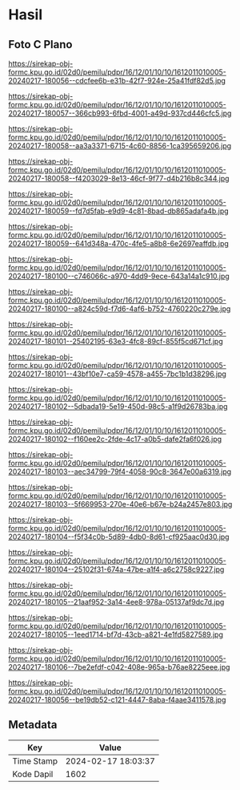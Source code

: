 # Hasil

## Foto C Plano

https://sirekap-obj-formc.kpu.go.id/02d0/pemilu/pdpr/16/12/01/10/10/1612011010005-20240217-180056--cdcfee6b-e31b-42f7-924e-25a41fdf82d5.jpg

https://sirekap-obj-formc.kpu.go.id/02d0/pemilu/pdpr/16/12/01/10/10/1612011010005-20240217-180057--366cb993-6fbd-4001-a49d-937cd446cfc5.jpg

https://sirekap-obj-formc.kpu.go.id/02d0/pemilu/pdpr/16/12/01/10/10/1612011010005-20240217-180058--aa3a3371-6715-4c60-8856-1ca395659206.jpg

https://sirekap-obj-formc.kpu.go.id/02d0/pemilu/pdpr/16/12/01/10/10/1612011010005-20240217-180058--f4203029-8e13-46cf-9f77-d4b216b8c344.jpg

https://sirekap-obj-formc.kpu.go.id/02d0/pemilu/pdpr/16/12/01/10/10/1612011010005-20240217-180059--fd7d5fab-e9d9-4c81-8bad-db865adafa4b.jpg

https://sirekap-obj-formc.kpu.go.id/02d0/pemilu/pdpr/16/12/01/10/10/1612011010005-20240217-180059--641d348a-470c-4fe5-a8b8-6e2697eaffdb.jpg

https://sirekap-obj-formc.kpu.go.id/02d0/pemilu/pdpr/16/12/01/10/10/1612011010005-20240217-180100--c746066c-a970-4dd9-9ece-643a14a1c910.jpg

https://sirekap-obj-formc.kpu.go.id/02d0/pemilu/pdpr/16/12/01/10/10/1612011010005-20240217-180100--a824c59d-f7d6-4af6-b752-4760220c279e.jpg

https://sirekap-obj-formc.kpu.go.id/02d0/pemilu/pdpr/16/12/01/10/10/1612011010005-20240217-180101--25402195-63e3-4fc8-89cf-855f5cd671cf.jpg

https://sirekap-obj-formc.kpu.go.id/02d0/pemilu/pdpr/16/12/01/10/10/1612011010005-20240217-180101--43bf10e7-ca59-4578-a455-7bc1b1d38296.jpg

https://sirekap-obj-formc.kpu.go.id/02d0/pemilu/pdpr/16/12/01/10/10/1612011010005-20240217-180102--5dbada19-5e19-450d-98c5-a1f9d26783ba.jpg

https://sirekap-obj-formc.kpu.go.id/02d0/pemilu/pdpr/16/12/01/10/10/1612011010005-20240217-180102--f160ee2c-2fde-4c17-a0b5-dafe2fa6f026.jpg

https://sirekap-obj-formc.kpu.go.id/02d0/pemilu/pdpr/16/12/01/10/10/1612011010005-20240217-180103--aec34799-79f4-4058-90c8-3647e00a6319.jpg

https://sirekap-obj-formc.kpu.go.id/02d0/pemilu/pdpr/16/12/01/10/10/1612011010005-20240217-180103--5f669953-270e-40e6-b67e-b24a2457e803.jpg

https://sirekap-obj-formc.kpu.go.id/02d0/pemilu/pdpr/16/12/01/10/10/1612011010005-20240217-180104--f5f34c0b-5d89-4db0-8d61-cf925aac0d30.jpg

https://sirekap-obj-formc.kpu.go.id/02d0/pemilu/pdpr/16/12/01/10/10/1612011010005-20240217-180104--25102f31-674a-47be-a1f4-a6c2758c9227.jpg

https://sirekap-obj-formc.kpu.go.id/02d0/pemilu/pdpr/16/12/01/10/10/1612011010005-20240217-180105--21aaf952-3a14-4ee8-978a-05137af9dc7d.jpg

https://sirekap-obj-formc.kpu.go.id/02d0/pemilu/pdpr/16/12/01/10/10/1612011010005-20240217-180105--1eed1714-bf7d-43cb-a821-4e1fd5827589.jpg

https://sirekap-obj-formc.kpu.go.id/02d0/pemilu/pdpr/16/12/01/10/10/1612011010005-20240217-180106--7be2efdf-c042-408e-965a-b76ae8225eee.jpg

https://sirekap-obj-formc.kpu.go.id/02d0/pemilu/pdpr/16/12/01/10/10/1612011010005-20240217-180056--be19db52-c121-4447-8aba-f4aae3411578.jpg


## Metadata

| Key        | Value               |
| ---------- | ------------------- |
| Time Stamp | 2024-02-17 18:03:37 |
| Kode Dapil | 1602                |



